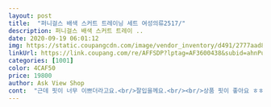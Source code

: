 ```yaml
---
layout: post 
title:  "퍼니걸스 배색 스커트 트레이닝 세트 여성의류2517/" 
description: 퍼니걸스 배색 스커트 트레이 ..
date: 2020-09-19 06:01:12 
img: https://static.coupangcdn.com/image/vendor_inventory/d491/2777aad832afe44f4dffda12e6a70d3a3e206667129ab641c41ea82232d7.jpg 
linkUrl: https://link.coupang.com/re/AFFSDP?lptag=AF3600438&subid=ahnPublicAsk&pageKey=1370623498&itemId=2403177127&vendorItemId=70397992396&traceid=V0-113-d7bedfe3f91583ad 
categories: [1001] 
color: 4CAF50 
price: 19800 
author: Ask View Shop 
cont:  "근데 핏이 너무 이쁘더라고요.<br/>잘입을께요.<br/><br/>상품 핏이 좋아요 ㅎㅎ<br/>실은 옷가게서 보고 넘맘에 들어서 쿠팡으로 찾아봤는데 다행이도 있더라고요.<br/>제가  158에 60키로가 넘어요ㅎ<br/>예쁘고 편안함<br/>" 
---
```

